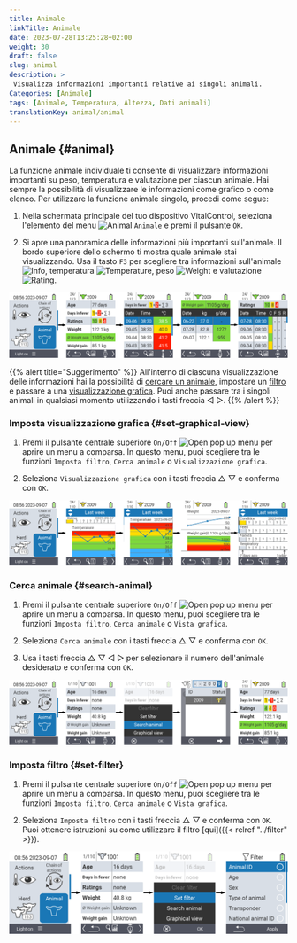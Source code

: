 ```yaml
---
title: Animale
linkTitle: Animale
date: 2023-07-28T13:25:28+02:00
weight: 30
draft: false
slug: animal
description: >
 Visualizza informazioni importanti relative ai singoli animali.
Categories: [Animale]
tags: [Animale, Temperatura, Altezza, Dati animali]
translationKey: animal/animal
---
```

## Animale {#animal}

La funzione animale individuale ti consente di visualizzare informazioni importanti su peso, temperatura e valutazione per ciascun animale. Hai sempre la possibilità di visualizzare le informazioni come grafico o come elenco. Per utilizzare la funzione animale singolo, procedi come segue:

1. Nella schermata principale del tuo dispositivo VitalControl, seleziona l'elemento del menu <img src="/icons/main/animal.svg" width="35" align="bottom" alt="Animal" /> `Animale` e premi il pulsante `OK`.

2. Si apre una panoramica delle informazioni più importanti sull'animale. Il bordo superiore dello schermo ti mostra quale animale stai visualizzando. Usa il tasto `F3` per scegliere tra informazioni sull'animale <img src="/icons/footer/info.svg" width="20" align="bottom" alt="Info" />, temperatura <img src="/icons/actions/temperature.svg" width="10" align="bottom" alt="Temperature" />, peso <img src="/icons/actions/weight.svg" width="20" align="bottom" alt="Weight" /> e valutazione <img src="/icons/actions/rating.svg" width="25" align="bottom" alt="Rating" />.

![VitalControl: Menu Animale](images/list.png "Visualizza come elenco")

{{% alert title="Suggerimento"  %}}
All'interno di ciascuna visualizzazione delle informazioni hai la possibilità di [cercare un animale](#search-animal), impostare un [filtro](#set-filter) e passare a una [visualizzazione grafica](#set-graphical-view).
Puoi anche passare tra i singoli animali in qualsiasi momento utilizzando i tasti freccia ◁ ▷.
{{% /alert %}}

### Imposta visualizzazione grafica {#set-graphical-view}

1. Premi il pulsante centrale superiore `On/Off` <img src="/icons/footer/search_chart.svg" width="40" align="bottom" alt="Open pop up menu" /> per aprire un menu a comparsa. In questo menu, puoi scegliere tra le funzioni `Imposta filtro`, `Cerca animale` o `Visualizzazione grafica`.

2. Seleziona `Visualizzazione grafica` con i tasti freccia △ ▽ e conferma con `OK`.


![VitalControl: Menu Animal](images/graphic.png "Representation as a graphic")

### Cerca animale {#search-animal}

1. Premi il pulsante centrale superiore `On/Off` <img src="/icons/footer/search_chart.svg" width="40" align="bottom" alt="Open pop up menu" /> per aprire un menu a comparsa. In questo menu, puoi scegliere tra le funzioni `Imposta filtro`, `Cerca animale` o `Vista grafica`.

2. Seleziona `Cerca animale` con i tasti freccia △ ▽ e conferma con `OK`.

3. Usa i tasti freccia △ ▽ ◁ ▷ per selezionare il numero dell'animale desiderato e conferma con `OK`.

![VitalControl: Menu Animal](images/search.png "Search animal")

### Imposta filtro {#set-filter}

1. Premi il pulsante centrale superiore `On/Off` <img src="/icons/footer/search_chart.svg" width="40" align="bottom" alt="Open pop up menu" /> per aprire un menu a comparsa. In questo menu, puoi scegliere tra le funzioni `Imposta filtro`, `Cerca animale` o `Vista grafica`.

2. Seleziona `Imposta filtro` con i tasti freccia △ ▽ e conferma con `OK`.
Puoi ottenere istruzioni su come utilizzare il filtro [qui]({{< relref "../filter" >}}).

![VitalControl: Menu Animal](images/filter.png "Set filter")
